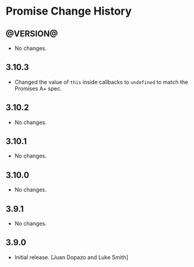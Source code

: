 Promise Change History
======================

@VERSION@
------

* No changes.

3.10.3
------

* Changed the value of `this` inside callbacks to `undefined` to match the
  Promises A+ spec.

3.10.2
------

* No changes.


3.10.1
------

* No changes.

3.10.0
------

* No changes.

3.9.1
-----

* No changes.

3.9.0
-----

* Initial release. [Juan Dopazo and Luke Smith]
